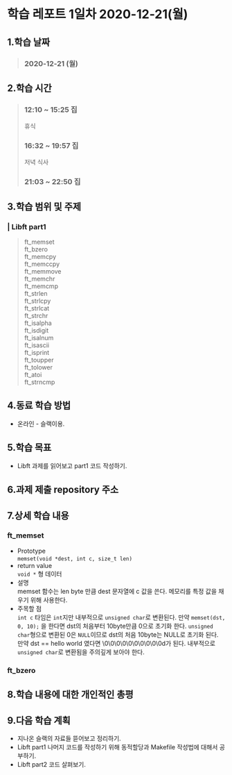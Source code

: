 # **학습 레포트 1일차 2020-12-21(월)**
## **1.학습 날짜**
> ### **2020-12-21 (월)**
## **2.학습 시간**
> ### **12:10 ~ 15:25 집**
> 휴식
> ### **16:32 ~ 19:57 집**
> 저녁 식사
> ### **21:03 ~ 22:50 집**

## **3.학습 범위 및 주제**
### | Libft part1 
> ft_memset\
> ft_bzero\
> ft_memcpy\
> ft_memccpy\
> ft_memmove\
> ft_memchr\
> ft_memcmp\
> ft_strlen\
> ft_strlcpy\
> ft_strlcat\
> ft_strchr\
> ft_isalpha\
> ft_isdigit\
> ft_isalnum\
> ft_isascii\
> ft_isprint\
> ft_toupper\
> ft_tolower\
> ft_atoi\
> ft_strncmp

## **4.동료 학습 방법**
- 온라인 - 슬랙이용.
## **5.학습 목표**
- Libft 과제를 읽어보고 part1 코드 작성하기.

## **6.과제 제출 repository 주소**
## **7.상세 학습 내용**
### ft_memset
- Prototype\
`memset(void *dest, int c, size_t len)`
- return value\
`void *` 형 데이터
- 설명\
memset 함수는 len byte 만큼 dest 문자열에 c 값을 쓴다.
메모리를 특정 값을 채우기 위해 사용한다.
- 주목할 점\
`int c` 타임은 `int`지만 내부적으로 `unsigned char`로 변환된다.
만약 `memset(dst, 0, 10);` 을 한다면 dst의 처음부터 10byte만큼 0으로 초기화 한다.
`unsigned char`형으로 변환된 0은 `NULL`이므로 dst의 처음 10byte는 NULL로 초기화 된다.
만약 dst == hello world 였다면 \0\0\0\0\0\0\0\0\0\0d가 된다.
내부적으로 `unsigned char`로 변환됨을 주의깊게 보아야 한다.

### ft_bzero

## **8.학습 내용에 대한 개인적인 총평**
## **9.다음 학습 계획**
- 지나온 슬랙의 자료들 뜯어보고 정리하기.
- Libft part1 나머지 코드를 작성하기 위해 동적할당과 Makefile 작성법에 대해서 공부하기.
- Libft part2 코드 살펴보기.
